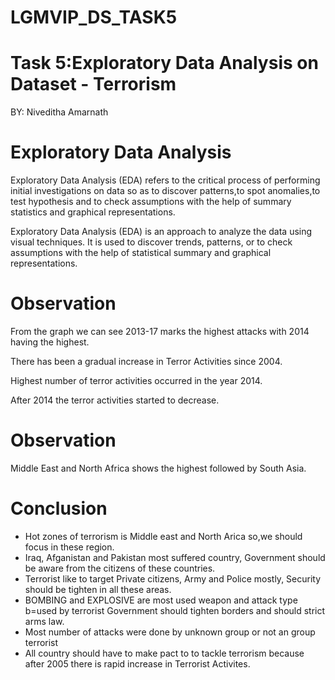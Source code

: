 # LGMVIP_DS_TASK5

# Task 5:Exploratory Data Analysis on Dataset - Terrorism 
BY: Niveditha Amarnath

# Exploratory Data Analysis

Exploratory Data Analysis (EDA) refers to the critical process of performing initial investigations on data so as to discover patterns,to spot anomalies,to test hypothesis and to check assumptions with the help of summary statistics and graphical representations.

Exploratory Data Analysis (EDA) is an approach to analyze the data using visual techniques. It is used to discover trends, patterns, or to check assumptions with the help of statistical summary and graphical representations.

# Observation

From the graph we can see 2013-17 marks the highest attacks with 2014 having the highest.

There has been a gradual increase in Terror Activities since 2004.

Highest number of terror activities occurred in the year 2014.

After 2014 the terror activities started to decrease.

# **Observation**

Middle East and North Africa shows the highest followed by South Asia.

# **Conclusion**

*   Hot zones of terrorism is Middle east and North Arica so,we should focus in these region.
*   Iraq, Afganistan and Pakistan most suffered country, Government should be aware from the citizens of these countries.
*   Terrorist like to target Private citizens, Army and Police mostly, Security should be tighten in all these areas.
*   BOMBING and EXPLOSIVE are most used weapon and attack type b=used by terrorist Government should tighten borders and should strict arms law.
*   Most number of attacks were done by unknown group or not an group terrorist
*   All country should have to make pact to to tackle terrorism because after 2005 there is rapid increase in Terrorist Activites.

